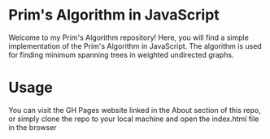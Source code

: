 # Prim's Algorithm in JavaScript

Welcome to my Prim's Algorithm repository! Here, you will find a simple implementation of the Prim's Algorithm in JavaScript. The algorithm is used for finding minimum spanning trees in weighted undirected graphs.

# Usage
You can visit the GH Pages website linked in the About section of this repo, or simply clone the repo to your local machine and open the index.html file in the browser
